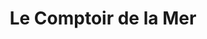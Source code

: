 ---
title: "Le Comptoir de la Mer"
url: /les-sables-dolonne/le-comptoir-de-la-mer/
shop: vêtements
---